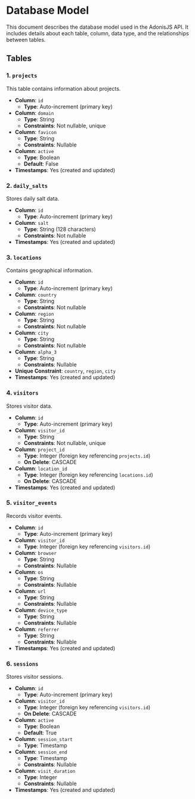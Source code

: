 # Database Model

This document describes the database model used in the AdonisJS API. It includes details about each table, column, data type, and the relationships between tables.

## Tables

### 1. `projects`
This table contains information about projects.

- **Column**: `id`
  - **Type**: Auto-increment (primary key)
- **Column**: `domain`
  - **Type**: String
  - **Constraints**: Not nullable, unique
- **Column**: `favicon`
  - **Type**: String
  - **Constraints**: Nullable
- **Column**: `active`
  - **Type**: Boolean
  - **Default**: False
- **Timestamps**: Yes (created and updated)

### 2. `daily_salts`
Stores daily salt data.

- **Column**: `id`
  - **Type**: Auto-increment (primary key)
- **Column**: `salt`
  - **Type**: String (128 characters)
  - **Constraints**: Not nullable
- **Timestamps**: Yes (created and updated)

### 3. `locations`
Contains geographical information.

- **Column**: `id`
  - **Type**: Auto-increment (primary key)
- **Column**: `country`
  - **Type**: String
  - **Constraints**: Not nullable
- **Column**: `region`
  - **Type**: String
  - **Constraints**: Not nullable
- **Column**: `city`
  - **Type**: String
  - **Constraints**: Not nullable
- **Column**: `alpha_3`
  - **Type**: String
  - **Constraints**: Nullable
- **Unique Constraint**: `country`, `region`, `city`
- **Timestamps**: Yes (created and updated)

### 4. `visitors`
Stores visitor data.

- **Column**: `id`
  - **Type**: Auto-increment (primary key)
- **Column**: `visitor_id`
  - **Type**: String
  - **Constraints**: Not nullable, unique
- **Column**: `project_id`
  - **Type**: Integer (foreign key referencing `projects.id`)
  - **On Delete**: CASCADE
- **Column**: `location_id`
  - **Type**: Integer (foreign key referencing `locations.id`)
  - **On Delete**: CASCADE
- **Timestamps**: Yes (created and updated)

### 5. `visitor_events`
Records visitor events.

- **Column**: `id`
  - **Type**: Auto-increment (primary key)
- **Column**: `visitor_id`
  - **Type**: Integer (foreign key referencing `visitors.id`)
- **Column**: `browser`
  - **Type**: String
  - **Constraints**: Nullable
- **Column**: `os`
  - **Type**: String
  - **Constraints**: Nullable
- **Column**: `url`
  - **Type**: String
  - **Constraints**: Nullable
- **Column**: `device_type`
  - **Type**: String
  - **Constraints**: Nullable
- **Column**: `referrer`
  - **Type**: String
  - **Constraints**: Nullable
- **Timestamps**: Yes (created and updated)

### 6. `sessions`
Stores visitor sessions.

- **Column**: `id`
  - **Type**: Auto-increment (primary key)
- **Column**: `visitor_id`
  - **Type**: Integer (foreign key referencing `visitors.id`)
  - **On Delete**: CASCADE
- **Column**: `active`
  - **Type**: Boolean
  - **Default**: True
- **Column**: `session_start`
  - **Type**: Timestamp
- **Column**: `session_end`
  - **Type**: Timestamp
  - **Constraints**: Nullable
- **Column**: `visit_duration`
  - **Type**: Integer
  - **Constraints**: Nullable
- **Timestamps**: Yes (created and updated)
